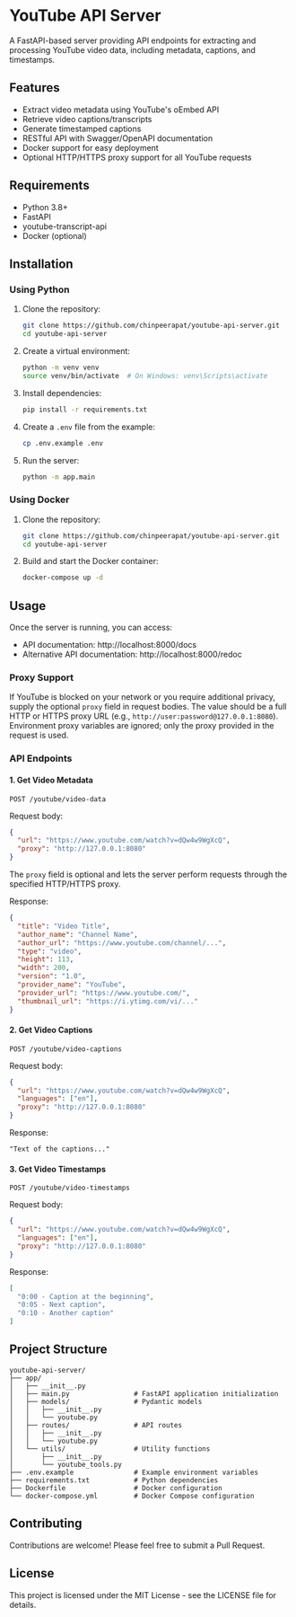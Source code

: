 # YouTube API Server

A FastAPI-based server providing API endpoints for extracting and processing YouTube video data, including metadata, captions, and timestamps.

## Features

- Extract video metadata using YouTube's oEmbed API
- Retrieve video captions/transcripts
- Generate timestamped captions
- RESTful API with Swagger/OpenAPI documentation
- Docker support for easy deployment
- Optional HTTP/HTTPS proxy support for all YouTube requests

## Requirements

- Python 3.8+
- FastAPI
- youtube-transcript-api
- Docker (optional)

## Installation

### Using Python

1. Clone the repository:
   ```bash
   git clone https://github.com/chinpeerapat/youtube-api-server.git
   cd youtube-api-server
   ```

2. Create a virtual environment:
   ```bash
   python -m venv venv
   source venv/bin/activate  # On Windows: venv\Scripts\activate
   ```

3. Install dependencies:
   ```bash
   pip install -r requirements.txt
   ```

4. Create a `.env` file from the example:
   ```bash
   cp .env.example .env
   ```

5. Run the server:
   ```bash
   python -m app.main
   ```

### Using Docker

1. Clone the repository:
   ```bash
   git clone https://github.com/chinpeerapat/youtube-api-server.git
   cd youtube-api-server
   ```

2. Build and start the Docker container:
   ```bash
   docker-compose up -d
   ```

## Usage

Once the server is running, you can access:

- API documentation: http://localhost:8000/docs
- Alternative API documentation: http://localhost:8000/redoc

### Proxy Support

If YouTube is blocked on your network or you require additional privacy, supply the
optional `proxy` field in request bodies. The value should be a full HTTP or HTTPS
proxy URL (e.g., `http://user:password@127.0.0.1:8080`). Environment proxy variables
are ignored; only the proxy provided in the request is used.

### API Endpoints

#### 1. Get Video Metadata

```
POST /youtube/video-data
```

Request body:
```json
{
  "url": "https://www.youtube.com/watch?v=dQw4w9WgXcQ",
  "proxy": "http://127.0.0.1:8080"
}
```
The `proxy` field is optional and lets the server perform requests through the specified HTTP/HTTPS proxy.

Response:
```json
{
  "title": "Video Title",
  "author_name": "Channel Name",
  "author_url": "https://www.youtube.com/channel/...",
  "type": "video",
  "height": 113,
  "width": 200,
  "version": "1.0",
  "provider_name": "YouTube",
  "provider_url": "https://www.youtube.com/",
  "thumbnail_url": "https://i.ytimg.com/vi/..."
}
```

#### 2. Get Video Captions

```
POST /youtube/video-captions
```

Request body:
```json
{
  "url": "https://www.youtube.com/watch?v=dQw4w9WgXcQ",
  "languages": ["en"],
  "proxy": "http://127.0.0.1:8080"
}
```

Response:
```
"Text of the captions..."
```

#### 3. Get Video Timestamps

```
POST /youtube/video-timestamps
```

Request body:
```json
{
  "url": "https://www.youtube.com/watch?v=dQw4w9WgXcQ",
  "languages": ["en"],
  "proxy": "http://127.0.0.1:8080"
}
```

Response:
```json
[
  "0:00 - Caption at the beginning",
  "0:05 - Next caption",
  "0:10 - Another caption"
]
```

## Project Structure

```
youtube-api-server/
├── app/
│   ├── __init__.py
│   ├── main.py                # FastAPI application initialization
│   ├── models/                # Pydantic models
│   │   ├── __init__.py
│   │   └── youtube.py
│   ├── routes/                # API routes
│   │   ├── __init__.py
│   │   └── youtube.py
│   └── utils/                 # Utility functions
│       ├── __init__.py
│       └── youtube_tools.py
├── .env.example               # Example environment variables
├── requirements.txt           # Python dependencies
├── Dockerfile                 # Docker configuration
└── docker-compose.yml         # Docker Compose configuration
```

## Contributing

Contributions are welcome! Please feel free to submit a Pull Request.

## License

This project is licensed under the MIT License - see the LICENSE file for details.